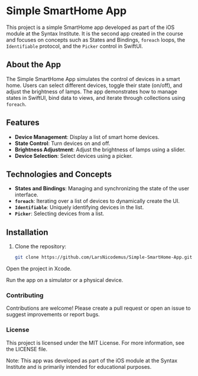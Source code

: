 # Simple SmartHome App

This project is a simple SmartHome app developed as part of the iOS module at the Syntax Institute. It is the second app created in the course and focuses on concepts such as States and Bindings, `foreach` loops, the `Identifiable` protocol, and the `Picker` control in SwiftUI.

## About the App

The Simple SmartHome App simulates the control of devices in a smart home. Users can select different devices, toggle their state (on/off), and adjust the brightness of lamps. The app demonstrates how to manage states in SwiftUI, bind data to views, and iterate through collections using `foreach`.

## Features

- **Device Management**: Display a list of smart home devices.
- **State Control**: Turn devices on and off.
- **Brightness Adjustment**: Adjust the brightness of lamps using a slider.
- **Device Selection**: Select devices using a picker.

## Technologies and Concepts

- **States and Bindings**: Managing and synchronizing the state of the user interface.
- **`foreach`**: Iterating over a list of devices to dynamically create the UI.
- **`Identifiable`**: Uniquely identifying devices in the list.
- **`Picker`**: Selecting devices from a list.

## Installation

1. Clone the repository:
   ```bash
   git clone https://github.com/LarsNicodemus/Simple-SmartHome-App.git
Open the project in Xcode.

Run the app on a simulator or a physical device.

### Contributing
Contributions are welcome! Please create a pull request or open an issue to suggest improvements or report bugs.

### License
This project is licensed under the MIT License. For more information, see the LICENSE file.

Note: This app was developed as part of the iOS module at the Syntax Institute and is primarily intended for educational purposes.
